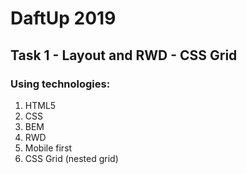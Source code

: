 # DaftUp 2019

## Task 1 - Layout and RWD - CSS Grid

### Using technologies:

1. HTML5
2. CSS
3. BEM
4. RWD
5. Mobile first
6. CSS Grid (nested grid)
